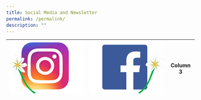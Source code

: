 ```yaml
---
title: Social Media and Newsletter
permalink: /permalink/
description: ""
---
```



| ![](/images/p1o7.jpg)  |  ![](/images/p108.jpg) | Column 3 |
| -------- | -------- | -------- |




  
